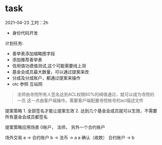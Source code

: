 # task

2021-04-23
工时：2h
- 身份代码开发

计划任务:
- 善举表添加缩略图字段
- 添加推荐善举表
- 信用值功德值测试,这个可能需要线上测
- 基金会成员最大数量，可以通过提案来改
- 分成及分成账户，都通过提案来操作
- otc 参照 互站网

> 法师由寺院所有人签名达到ACL权限60%的阀值通过，就可以成为寺院的一员 这一点由客户端操作。需要客户端配置寺院账号的acl描述文件

提案策略
    1. 全部签名才能让提案生效
    2. 达到几个基金会成员就可以生效，不需要所有基金会成员都签名





提案策略应用场景
    0账户， 法师， 另外一个合约账户 

场外交易
    a -> 合约账户 
                b -> 法币 -> a
                             a 确认（收款） 
                                        合约账户 -> b


